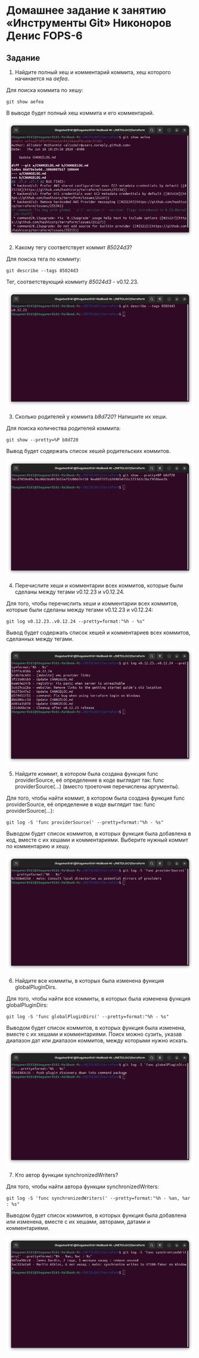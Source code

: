# Домашнее задание к занятию «Инструменты Git» Никоноров Денис FOPS-6

## Задание

1. Найдите полный хеш и комментарий коммита, хеш которого начинается на *aefea*.

Для поиска коммита по хешу:
```commandline
git show aefea
```

В выводе будет полный хеш коммита и его комментарий.

![alt text](img/1.png)

2. Какому тегу соответствует коммит *85024d3*?

Для поиска тега по коммиту:
```commandline
git describe --tags 85024d3
```

Тег, соответствующий коммиту *85024d3* - v0.12.23.

![alt text](img/2_1.png)

3. Сколько родителей у коммита *b8d720*? Напишите их хеши.

Для поиска количества родителей коммита:
```commandline
git show --pretty=%P b8d720
```

Вывод будет содержать список хешей родительских коммитов.

![alt text](img/2_2.png)

4. Перечислите хеши и комментарии всех коммитов, которые были сделаны между тегами v0.12.23 и v0.12.24.

Для того, чтобы перечислить хеши и комментарии всех коммитов, которые были сделаны между тегами v0.12.23 и v0.12.24:
```commandline
git log v0.12.23..v0.12.24 --pretty=format:"%h - %s"
```

Вывод будет содержать список хешей и комментариев всех коммитов, сделанных между тегами.

![alt text](img/2_3.png)

5. Найдите коммит, в котором была создана функция func providerSource, её определение в коде выглядит так: func providerSource(...) (вместо троеточия перечислены аргументы).

Для того, чтобы найти коммит, в котором была создана функция func providerSource, её определение в коде выглядит так: func providerSource(...):
```commandline
git log -S 'func providerSource(' --pretty=format:"%h - %s"
```

Выводом будет список коммитов, в которых функция была добавлена в код, вместе с их хешами и комментариями. Выберите нужный коммит по комментарию и хешу.

![alt text](img/2_4.png)

6. Найдите все коммиты, в которых была изменена функция globalPluginDirs.

Для того, чтобы найти все коммиты, в которых была изменена функция globalPluginDirs:
```commandline
git log -S 'func globalPluginDirs(' --pretty=format:"%h - %s"
```

Выводом будет список коммитов, в которых функция была изменена, вместе с их хешами и комментариями. Поиск можно сузить, указав диапазон дат или диапазон коммитов, между которыми нужно искать.

![alt text](img/2_5.png)

7. Кто автор функции synchronizedWriters?

Для того, чтобы найти автора функции synchronizedWriters:
```commandline
git log -S 'func synchronizedWriters(' --pretty=format:"%h - %an, %ar : %s"
```

Выводом будет список коммитов, в которых функция была добавлена или изменена, вместе с их хешами, авторами, датами и комментариями.

![alt text](img/2_6.png)